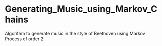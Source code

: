 # Generating_Music_using_Markov_Chains
Algorithm to generate music in the style of Beethoven using Markov Process of order 2.
